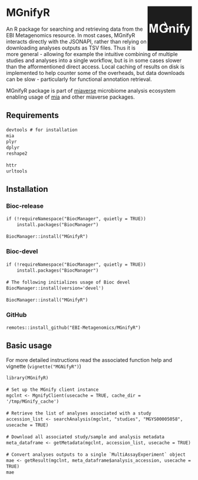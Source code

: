 # MGnifyR <img src="man/figures/mgnify_logo.jpg" align="right" width="120" />

An R package for searching and retrieving data from the EBI Metagenomics resource. 
In most cases, MGnifyR interacts directly with the JSONAPI, rather than relying
on downloading analyses outputs as TSV files. Thus it is more general - allowing
for example the intuitive combining of multiple studies and analyses
into a single workflow, but is in some cases slower than the afformentioned
direct access. Local caching of results on disk is implemented to help counter
some of the overheads, but data downloads can be slow - particularly for
functional annotation retrieval. 

MGnifyR package is part of [miaverse](https://microbiome.github.io/) 
microbiome analysis ecosystem enabling usage of
[mia](https://bioconductor.org/packages/release/bioc/html/mia.html)
and other miaverse packages.

## Requirements

```
devtools # for installation
mia
plyr
dplyr
reshape2

httr
urltools
```

## Installation

### Bioc-release

```
if (!requireNamespace("BiocManager", quietly = TRUE))
    install.packages("BiocManager")

BiocManager::install("MGnifyR")
```

### Bioc-devel

```
if (!requireNamespace("BiocManager", quietly = TRUE))
    install.packages("BiocManager")

# The following initializes usage of Bioc devel
BiocManager::install(version='devel')

BiocManager::install("MGnifyR")
```

### GitHub

```
remotes::install_github("EBI-Metagenomics/MGnifyR")
```

## Basic usage
For more detailed instructions read the associated function help and vignette (`vignette("MGNifyR")`)

```
library(MGnifyR)

# Set up the MGnify client instance
mgclnt <- MgnifyClient(usecache = TRUE, cache_dir = '/tmp/MGnify_cache')

# Retrieve the list of analyses associated with a study
accession_list <- searchAnalysis(mgclnt, "studies", "MGYS00005058", usecache = TRUE)

# Download all associated study/sample and analysis metadata
meta_dataframe <- getMetadata(mgclnt, accession_list, usecache = TRUE)

# Convert analyses outputs to a single `MultiAssayExperiment` object
mae <- getResult(mgclnt, meta_dataframe$analysis_accession, usecache = TRUE)
mae
```

